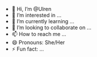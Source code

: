 - 👋 Hi, I’m @Ulren
- 👀 I’m interested in ...
- 🌱 I’m currently learning ...
- 💞️ I’m looking to collaborate on ...
- 📫 How to reach me ...
- 😄 Pronouns: She/Her
- ⚡ Fun fact: ...

<!---
Ulren/Ulren is a ✨ special ✨ repository because its `README.md` (this file) appears on your GitHub profile.
You can click the Preview link to take a look at your changes.
--->
